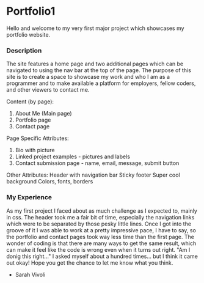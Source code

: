 # Portfolio1

Hello and welcome to my very first major project which showcases my portfolio website.

### Description

The site features a home page and two additional pages which can be navigated to using the nav bar at the top of the page. The purpose of this site is to create a space to showcase my work and who I am as a programmer and to make available a platform for employers, fellow coders, and other viewers to contact me.

Content (by page):
1. About Me (Main page)
2. Portfolio page
3. Contact page

Page Specific Attributes:
1. Bio with picture
2. Linked project examples - pictures and labels
3. Contact submission page - name, email, message, submit button

Other Attributes:
Header with navigation bar
Sticky footer
Super cool background
Colors, fonts, borders

### My Experience

As my first project I faced about as much challenge as I expected to, mainly in css. The header took me a fair bit of time, especially the navigation links which were to be separated by those pesky little lines. Once I got into the groove of it I was able to work at a pretty impressive pace, I have to say, so the portfolio and contact pages took way less time than the first page. The wonder of coding is that there are many ways to get the same result, which can make it feel like the code is wrong even when it turns out right. "Am I donig this right..." I asked myself about a hundred times... but I think it came out okay! Hope you get the chance to let me know what you think.

- Sarah Vivoli
